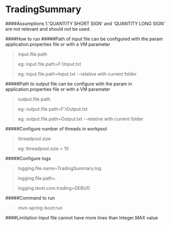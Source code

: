 # TradingSummary

####Assumptions
1.'QUANTITY SHORT SIGN' and 'QUANTITY LONG SIGN' are not relevant and should not be used.

####How to run
#####Path of input file can be configured with the param application.properties file or with a VM parameter
>input.file.path
>
>eg: input.file.path=F:\\Input.txt
>
>eg: input.file.path=Input.txt  --relative with current folder
>

#####Path to output file can be configure with the param in application.properties file or with a VM parameter
>output.file.path
>
>eg: output.file.path=F:\\Output.txt
>
>eg: output.file.path=Output.txt    --relative with current folder
>

#####Configure number of threads in workpool
>threadpool.size
>
>eg: threadpool.size = 10
>
#####Configure logs
>logging.file.name=TradingSummary.log
>
>logging.file.path=.
>
>logging.level.com.trading=DEBUG
>
#####Command to run
> mvn-spring-boot:run
>
####Limitation
Input file cannot have more lines than Integer.MAX value
